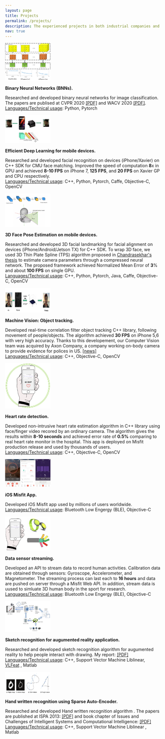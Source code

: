 ```yaml
---
layout: page
title: Projects
permalink: /projects/
description: The experienced projects in both industrial companies and academy. 
nav: true
---
```


<div class="media">
                <a name="Binary neural Net" class="pull-left">
                    <img class="media-object" src="../assets/img/Binary_Conv.png" width="147px" height="120px">
                </a>
                <div class="media-body">
                    <p class="media-heading">
                        <strong>
                             Binary Neural Networks (BNNs).
                     </strong>
                     <!-- <br> -->
                        <!-- <strong>Yihui He*</strong>, Ji Lin*, Zhijian Liu, Hanrui Wang, Li-Jia Li, <a target="_blank" href="http://songhan.mit.edu">Song Han</a>, <strong>ECCV 2018</strong> -->
                        <!-- <a target="_blank"
                           href="http://openaccess.thecvf.com/content_ECCV_2018/html/Yihui_He_AMC_Automated_Model_ECCV_2018_paper.html">[PDF]</a>  
                         <a target="_blank"
                           href="https://arxiv.org/abs/1802.03494">[arXiv]</a> 
                        <a target="_blank"
                           href="https://github.com/mit-han-lab/amc-compressed-models">[code]</a>  -->
                    </p>
                    <p class="abstract-text">
                        Researched and developed binary neural networks for image classification. The papers are publised at CVPR 2020 <a target="_blank" href="https://openaccess.thecvf.com/content_CVPR_2020/papers/Phan_Binarizing_MobileNet_via_Evolution-Based_Searching_CVPR_2020_paper.pdf">[PDF]</a> and WACV 2020 <a target="_blank" href="https://openaccess.thecvf.com/content_WACV_2020/papers/Phan_MoBiNet_A_Mobile_Binary_Network_for_Image_Classification_WACV_2020_paper.pdf">[PDF]</a>.<br/>
                        <u>Languages/Technical usage</u>: Python, Pytorch
                    </p>
                </div>
            </div>

<div class="media">
                <a name="Facebox" class="pull-left">
                    <img class="media-object" src="../assets/img/face_on_xavier.png" width="147px" height="90px">
                </a>
                <div class="media-body">
                    <p class="media-heading">
                        <strong>
                             Efficient Deep Learning for mobile devices.
                     </strong>
                     <!-- <br> -->
                        <!-- <strong>Yihui He*</strong>, Ji Lin*, Zhijian Liu, Hanrui Wang, Li-Jia Li, <a target="_blank" href="http://songhan.mit.edu">Song Han</a>, <strong>ECCV 2018</strong> -->
                        <!-- <a target="_blank"
                           href="http://openaccess.thecvf.com/content_ECCV_2018/html/Yihui_He_AMC_Automated_Model_ECCV_2018_paper.html">[PDF]</a>  
                         <a target="_blank"
                           href="https://arxiv.org/abs/1802.03494">[arXiv]</a> 
                        <a target="_blank"
                           href="https://github.com/mit-han-lab/amc-compressed-models">[code]</a>  -->
                    </p>
                    <p class="abstract-text">
                        Researched and developed facial recognition on devices (iPhone/Xavier) on C++ SDK for CMU face matching. Improved the speed of computation <strong>8</strong>x in GPU and achieved <strong>8-10 FPS</strong> on iPhone 7, <strong>125 FPS</strong>, and <strong>20 FPS</strong> on Xavier GP and CPU respectively.<br/>
                        <u>Languages/Technical usage</u>: C++, Python, Pytorch, Caffe, Objective-C, OpenCV
                    </p>
                </div>
            </div>    

<div class="media">
                <a name="Pose" class="pull-left">
                    <img class="media-object" src="../assets/img/3d_Face_pose.png" width="147px" height="108px">
                </a>
                <div class="media-body">
                    <p class="media-heading">
                        <strong>
                             3D Face Pose Estimation on mobile devices.
                     </strong>
                     <!-- <br> -->
                        <!-- <strong>Yihui He*</strong>, Ji Lin*, Zhijian Liu, Hanrui Wang, Li-Jia Li, <a target="_blank" href="http://songhan.mit.edu">Song Han</a>, <strong>ECCV 2018</strong> -->
                        <!-- <a target="_blank"
                           href="http://openaccess.thecvf.com/content_ECCV_2018/html/Yihui_He_AMC_Automated_Model_ECCV_2018_paper.html">[PDF]</a>  
                         <a target="_blank"
                           href="https://arxiv.org/abs/1802.03494">[arXiv]</a> 
                        <a target="_blank"
                           href="https://github.com/mit-han-lab/amc-compressed-models">[code]</a>  -->
                    </p>
                    <p class="abstract-text">
                        Researched and developed 3D facial landmarking for facial alignment on devices (iPhone/Android/Jetson TX) for C++ SDK. To wrap 3D face, we used 3D Thin Plate Spline (TPS) algorithm proposed in  <a target="_blank" href="https://kilthub.cmu.edu/ndownloader/files/12255794">Chandrasekhar's thesis</a> to estimate camera parameters through a compressed neural network. The proposed framework achieved Normalized Mean Error of <strong>3</strong>% and about <strong>100 FPS</strong> on single GPU.<br/>
                        <u>Languages/Technical usage</u>: C++, Python, Pytorch, Java, Caffe, Objective-C, OpenCV
                    </p>
                </div>
            </div>    

<div class="media">
                <a name="tracking" class="pull-left">
                    <img class="media-object" src="../assets/img/object_tracking.png" width="147px" height="80px">
                </a>
                <div class="media-body">
                    <p class="media-heading">
                        <strong>
                             Machine Vision: Object tracking.
                     </strong>
                     <!-- <br> -->
                        <!-- <strong>Yihui He*</strong>, Ji Lin*, Zhijian Liu, Hanrui Wang, Li-Jia Li, <a target="_blank" href="http://songhan.mit.edu">Song Han</a>, <strong>ECCV 2018</strong> -->
                        <!-- <a target="_blank"
                           href="http://openaccess.thecvf.com/content_ECCV_2018/html/Yihui_He_AMC_Automated_Model_ECCV_2018_paper.html">[PDF]</a>  
                         <a target="_blank"
                           href="https://arxiv.org/abs/1802.03494">[arXiv]</a> 
                        <a target="_blank"
                           href="https://github.com/mit-han-lab/amc-compressed-models">[code]</a>  -->
                    </p>
                    <p class="abstract-text">
                        Developed real-time correlation filter object tracking C++ library, following movement of people/objects. The algorithm achieved <strong>30 FPS</strong> on iPhone 5,6 with very high accuracy. Thanks to this developement, our Computer Vision team was acquired by Axon Company, a company working on-body camera to provide evidence for polices in US. <a target="_blank"
                           href="https://www.bizjournals.com/phoenix/news/2017/02/09/taser-acquires-two-companies-to-form-new-ai-group.html">[news]</a><br/>
                        <u>Languages/Technical usage</u>: C++, Objective-C, OpenCV
                    </p>
                </div>
            </div>    

<div class="media">
                <a name="heartrate" class="pull-left">
                    <img class="media-object" src="../assets/img/heart_rate.png" width="147px" height="147px">
                </a>
                <div class="media-body">
                    <p class="media-heading">
                        <strong>
                             Heart rate detection.
                     </strong>
                     <!-- <br> -->
                        <!-- <strong>Yihui He*</strong>, Ji Lin*, Zhijian Liu, Hanrui Wang, Li-Jia Li, <a target="_blank" href="http://songhan.mit.edu">Song Han</a>, <strong>ECCV 2018</strong> -->
                        <!-- <a target="_blank"
                           href="http://openaccess.thecvf.com/content_ECCV_2018/html/Yihui_He_AMC_Automated_Model_ECCV_2018_paper.html">[PDF]</a>  
                         <a target="_blank"
                           href="https://arxiv.org/abs/1802.03494">[arXiv]</a> 
                        <a target="_blank"
                           href="https://github.com/mit-han-lab/amc-compressed-models">[code]</a>  -->
                    </p>
                    <p class="abstract-text">
                        Developed non-intrusive heart rate estimation algorithm in C++ library using face/finger video recored by an ordinary camera. The algorithm gives the results within <strong>8-10 seconds</strong> and achieved error rate of <strong>0.5%</strong> comparing to real heart rate monitor in the hospital. This app is deployed on Misfit production release and used by thousands of users.<br/>
                        <u>Languages/Technical usage</u>: C++, Objective-C, OpenCV
                    </p>
                </div>
            </div>    

<div class="media">
                <a name="MisfitApp" class="pull-left">
                    <img class="media-object" src="../assets/img/misifitApp.jpg" width="147px" height="90px">
                </a>
                <div class="media-body">
                    <p class="media-heading">
                      <strong>
                             iOS Misfit App.
                      </strong>
                     <!-- <br> -->
                        <!-- <strong>Yihui He*</strong>, Ji Lin*, Zhijian Liu, Hanrui Wang, Li-Jia Li, <a target="_blank" href="http://songhan.mit.edu">Song Han</a>, <strong>ECCV 2018</strong> -->
                        <!-- <a target="_blank"
                           href="http://openaccess.thecvf.com/content_ECCV_2018/html/Yihui_He_AMC_Automated_Model_ECCV_2018_paper.html">[PDF]</a>  
                         <a target="_blank"
                           href="https://arxiv.org/abs/1802.03494">[arXiv]</a> 
                        <a target="_blank"
                           href="https://github.com/mit-han-lab/amc-compressed-models">[code]</a>  -->
                    </p>
                    <p class="abstract-text">
                        Developed iOS Misfit app used by millions of users worldwide.<br/>
                        <u>Languages/Technical usage</u>: Bluetooth Low Engergy (BLE), Objective-C
                    </p>
                </div>
            </div>    

<div class="media">
                <a name="streaming" class="pull-left">
                    <img class="media-object" src="../assets/img/data_streaming_flash.png" width="147px" height="110px">
                </a>
                <div class="media-body">
                    <p class="media-heading">
                      <strong>
                             Data sensor streaming.
                      </strong>
                     <!-- <br> -->
                        <!-- <strong>Yihui He*</strong>, Ji Lin*, Zhijian Liu, Hanrui Wang, Li-Jia Li, <a target="_blank" href="http://songhan.mit.edu">Song Han</a>, <strong>ECCV 2018</strong> -->
                        <!-- <a target="_blank"
                           href="http://openaccess.thecvf.com/content_ECCV_2018/html/Yihui_He_AMC_Automated_Model_ECCV_2018_paper.html">[PDF]</a>  
                         <a target="_blank"
                           href="https://arxiv.org/abs/1802.03494">[arXiv]</a> 
                        <a target="_blank"
                           href="https://github.com/mit-han-lab/amc-compressed-models">[code]</a>  -->
                    </p>
                    <p class="abstract-text">
                        Developed an API to stream data to record human activities. Calibration data are obtained through sensors: Gyroscope, Accelerometer, and Magnetometer. The streaming process can last each to <strong>16 hours</strong> and data are pushed on server through a Misfit Web API. In addition, stream data is uused to simluate 3D human body in the sport for research.<br/>
                        <u>Languages/Technical usage</u>: Bluetooth Low Engergy (BLE), Objective-C
                    </p>
                </div>
            </div>    

<div class="media">
                <a name="AR-sketch" class="pull-left">
                    <img class="media-object" src="../assets/img/AR_app.png" width="147px" height="100px">
                </a>
                <div class="media-body">
                    <p class="media-heading">
                      <strong>
                             Sketch recognition for augumented reality application.
                      </strong>
                     <!-- <br> -->
                        <!-- <strong>Yihui He*</strong>, Ji Lin*, Zhijian Liu, Hanrui Wang, Li-Jia Li, <a target="_blank" href="http://songhan.mit.edu">Song Han</a>, <strong>ECCV 2018</strong> -->
                        <!-- <a target="_blank"
                           href="http://openaccess.thecvf.com/content_ECCV_2018/html/Yihui_He_AMC_Automated_Model_ECCV_2018_paper.html">[PDF]</a>  
                         <a target="_blank"
                           href="https://arxiv.org/abs/1802.03494">[arXiv]</a> 
                        <a target="_blank"
                           href="https://github.com/mit-han-lab/amc-compressed-models">[code]</a>  -->
                    </p>
                    <p class="abstract-text">
                        Researched and developed sketch recognition algorithm for augumented reality to help people interact with drawing. My report: <a target="_blank"
                           href="https://drive.google.com/file/d/1CFKzqYc3SV-v9MlTDJ-Jxr6GxydDZl76/view?usp=sharing">[PDF]</a><br/>
                        <u>Languages/Technical usage</u>: C++, Support Vector Machine Liblinear, <a target="_blank"
                           href="https://www.vlfeat.org/">VLFeat</a> , Matlab
                    </p>
                </div>
            </div>    

<div class="media">
                <a name="Handwriting" class="pull-left">
                    <img class="media-object" src="../assets/img/handwritten.png" width="147px" height="70px">
                </a>
                <div class="media-body">
                    <p class="media-heading">
                      <strong>
                             Hand written recognition using Sparse Auto-Encoder.
                      </strong>
                     <!-- <br> -->
                        <!-- <strong>Yihui He*</strong>, Ji Lin*, Zhijian Liu, Hanrui Wang, Li-Jia Li, <a target="_blank" href="http://songhan.mit.edu">Song Han</a>, <strong>ECCV 2018</strong> -->
                        <!-- <a target="_blank"
                           href="http://openaccess.thecvf.com/content_ECCV_2018/html/Yihui_He_AMC_Automated_Model_ECCV_2018_paper.html">[PDF]</a>  
                         <a target="_blank"
                           href="https://arxiv.org/abs/1802.03494">[arXiv]</a> 
                        <a target="_blank"
                           href="https://github.com/mit-han-lab/amc-compressed-models">[code]</a>  -->
                    </p>
                    <p class="abstract-text">
                        Researched and developed Hand written recognition algorithm . The papers are published at ISPA 2013: <a target="_blank"
                           href="https://drive.google.com/file/d/1I2dg77FGbwu8OiqqTfjjvV81l6M_iVHY/view?usp=sharing">[PDF]</a> and book chapter of Issues and Challenges of Intelligent Systems and Computational Intelligence: <a target="_blank"
                           href="https://drive.google.com/file/d/1OiwhggUhq_lGnYC55xQX1nl6MS44K-9e/view?usp=sharing">[PDF]</a> <br/>
                        <u>Languages/Technical usage</u>: C++, Support Vector Machine Liblinear , Matlab
                    </p>
                </div>
            </div>    